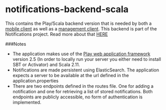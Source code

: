 # notifications-backend-scala

This contains the Play/Scala backend version that is needed by both a [mobile client](https://github.com/jaccohuysmans/notifications-android) as well as a [management client](https://github.com/jaccohuysmans/notifications-management).
This backend is part of the Notifications project. Read more about that [HERE](https://github.com/jaccohuysmans/notifications--main/blob/master/README.md)


###Notes

- The application makes use of the [Play web application framework](https://www.playframework.com/) version 2.5 (In order to locally run your server you either need to install SBT or Activator) and Scala 2.11.
- Notifications are made persistent using ElasticSearch. The application expects a server to be available at the url defined in the application.properties
- There are two endpoints defined in the routes file. One for adding a notification and one for retrieving a list of stored notifications. Both endpoints are publicly accessible, no form of authentication is implemented.


